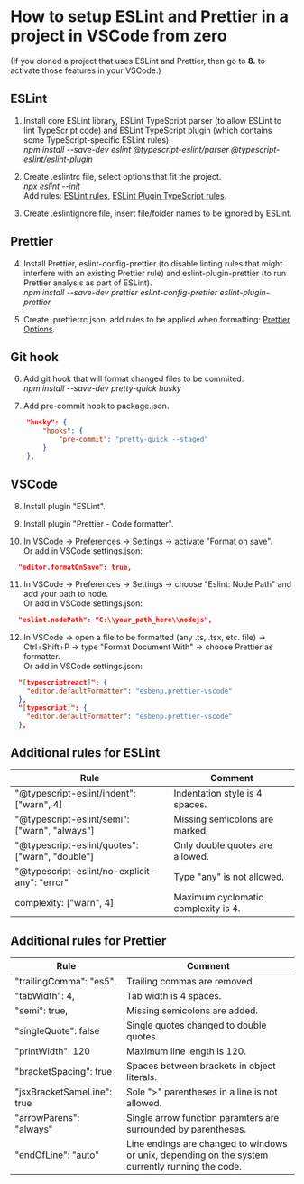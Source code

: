 # How to setup ESLint and Prettier in a project in VSCode from zero
(If you cloned a project that uses ESLint and Prettier, then go to **8.** to activate those features in your VSCode.)

## ESLint

1. Install core ESLint library, ESLint TypeScript parser (to allow ESLint to lint TypeScript code) and ESLint TypeScript plugin (which contains some TypeScript-specific ESLint rules).<br>
*npm install --save-dev eslint @typescript-eslint/parser @typescript-eslint/eslint-plugin*

2. Create .eslintrc file, select options that fit the project.<br>
*npx eslint --init*<br>
Add rules: [ESLint rules](https://eslint.org/docs/rules/), [ESLint Plugin TypeScript rules](https://github.com/typescript-eslint/typescript-eslint/tree/master/packages/eslint-plugin#supported-rules).

3. Create .eslintignore file, insert file/folder names to be ignored by ESLint.

## Prettier

4. Install Prettier, eslint-config-prettier (to disable linting rules that might interfere with an existing Prettier rule) and eslint-plugin-prettier (to run Prettier analysis as part of ESLint).<br>
*npm install --save-dev prettier eslint-config-prettier eslint-plugin-prettier*

5. Create .prettierrc.json, add rules to be applied when formatting: [Prettier Options](https://prettier.io/docs/en/options.html).

## Git hook

6. Add git hook that will format changed files to be commited.<br>
*npm install --save-dev pretty-quick husky*

7. Add pre-commit hook to package.json.<br>
```json
    "husky": {
        "hooks": {
            "pre-commit": "pretty-quick --staged"
        }
    },
```

## VSCode

8. Install plugin "ESLint".

9. Install plugin "Prettier - Code formatter".

10. In VSCode -> Preferences -> Settings -> activate "Format on save".<br>
Or add in VSCode settings.json:
```json
  "editor.formatOnSave": true,
```

11. In VSCode -> Preferences -> Settings -> choose "Eslint: Node Path" and add your path to node.<br>
Or add in VSCode settings.json:
```json
  "eslint.nodePath": "C:\\your_path_here\\nodejs",
```

12. In VSCode -> open a file to be formatted (any .ts, .tsx, etc. file) -> Ctrl+Shift+P -> type "Format Document With" -> choose Prettier as formatter.<br>
Or add in VSCode settings.json:
```json
  "[typescriptreact]": {
    "editor.defaultFormatter": "esbenp.prettier-vscode"
  },
  "[typescript]": {
    "editor.defaultFormatter": "esbenp.prettier-vscode"
  },
```

## Additional rules for ESLint
| Rule | Comment |
| ---- | ------- |
|"@typescript-eslint/indent": ["warn", 4]|Indentation style is 4 spaces.|
|"@typescript-eslint/semi": ["warn", "always"]|Missing semicolons are marked.|
|"@typescript-eslint/quotes": ["warn", "double"]|Only double quotes are allowed.|
|"@typescript-eslint/no-explicit-any": "error"|Type "any" is not allowed.|
|complexity: ["warn", 4]|Maximum cyclomatic complexity is 4.|

## Additional rules for Prettier
| Rule | Comment |
| ---- | ------- |
|"trailingComma": "es5",|Trailing commas are removed.|
|"tabWidth": 4,|Tab width is 4 spaces.|
| "semi": true,|Missing semicolons are added.|
|"singleQuote": false|Single quotes changed to double quotes.|
|"printWidth": 120|Maximum line length is 120.|
|"bracketSpacing": true|Spaces between brackets in object literals.|
|"jsxBracketSameLine": true|Sole ">" parentheses in a line is not allowed.|
|"arrowParens": "always"|Single arrow function paramters are surrounded by parentheses.|
|"endOfLine": "auto"|Line endings are changed to windows or unix, depending on the system currently running the code.|
